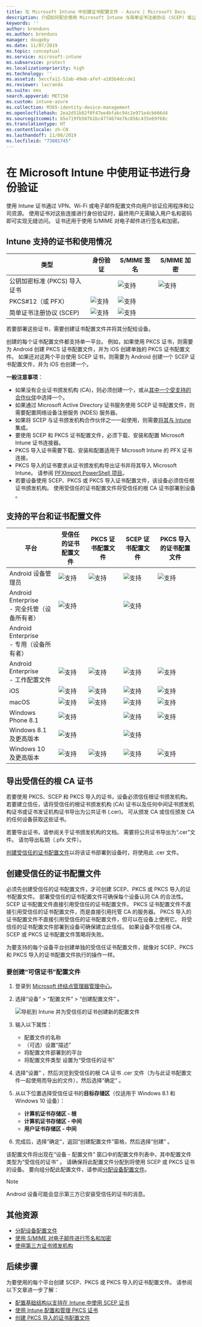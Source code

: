 ```yaml
---
title: 在 Microsoft Intune 中创建证书配置文件 - Azure | Microsoft Docs
description: 介绍如何配合使用 Microsoft Intune 与简单证书注册协议 (SCEP) 或公钥加密标准 (PKCS) 证书和配置文件。
keywords: ''
author: brenduns
ms.author: brenduns
manager: dougeby
ms.date: 11/07/2019
ms.topic: conceptual
ms.service: microsoft-intune
ms.subservice: protect
ms.localizationpriority: high
ms.technology: ''
ms.assetid: 5eccfa11-52ab-49eb-afef-a185b4dccde1
ms.reviewer: lacranda
ms.suite: ems
search.appverid: MET150
ms.custom: intune-azure
ms.collection: M365-identity-device-management
ms.openlocfilehash: 2ea2d51b82f0f47ee4bfabc94c2e971e4cb666d4
ms.sourcegitcommit: b5e719fb507b1bc4774674e76c856c435e69f68c
ms.translationtype: HT
ms.contentlocale: zh-CN
ms.lasthandoff: 11/08/2019
ms.locfileid: "73801745"
---
```

# <a name="use-certificates-for-authentication-in-microsoft-intune"></a>在 Microsoft Intune 中使用证书进行身份验证

使用 Intune 证书通过 VPN、Wi-Fi 或电子邮件配置文件向用户验证应用程序和公司资源。 使用证书对这些连接进行身份验证时，最终用户无需输入用户名和密码即可实现无缝访问。 证书还用于使用 S/MIME 对电子邮件进行签名和加密。

## <a name="intune-supported-certificates-and-usage"></a>Intune 支持的证书和使用情况

| 类型              | 身份验证 | S/MIME 签名 | S/MIME 加密  |
|--|--|--|--|
| 公钥加密标准 (PKCS) 导入证书 |  | ![支持](./media/certificates-configure/green-check.png) | ![支持](./media/certificates-configure/green-check.png)|
| PKCS#12（或 PFX）    | ![支持](./media/certificates-configure/green-check.png) | ![支持](./media/certificates-configure/green-check.png) |  |
| 简单证书注册协议 (SCEP)  | ![支持](./media/certificates-configure/green-check.png) | ![支持](./media/certificates-configure/green-check.png) | |

若要部署这些证书，需要创建证书配置文件并将其分配给设备。  

创建的每个证书配置文件都支持单一平台。 例如，如果使用 PKCS 证书，则需要为 Android 创建 PKCS 证书配置文件，并为 iOS 创建单独的 PKCS 证书配置文件。 如果还对这两个平台使用 SCEP 证书，则需要为 Android 创建一个 SCEP 证书配置文件，并为 iOS 也创建一个。

**一般注意事项**：
- 如果没有企业证书颁发机构 (CA)，则必须创建一个，或从[其中一个受支持的合作伙伴](certificate-authority-add-scep-overview.md#third-party-certification-authority-partners)中选择一个。
- 如果通过 Microsoft Active Directory 证书服务使用 SCEP 证书配置文件，则需要配置网络设备注册服务 (NDES) 服务器。
- 如果将 SCEP 与证书颁发机构合作伙伴之一一起使用，则需要[将其与 Intune](certificate-authority-add-scep-overview.md#set-up-third-party-ca-integration) 集成。
- 要使用 SCEP 和 PKCS 证书配置文件，必须下载、安装和配置 Microsoft Intune 证书连接器。
- PKCS 导入证书需要下载、安装和配置适用于 Microsoft Intune 的 PFX 证书连接。
- PKCS 导入的证书要求从证书颁发机构导出证书并将其导入 Microsoft Intune。 请参阅 [PFXImport PowerShell 项目](https://github.com/Microsoft/Intune-Resource-Access/tree/develop/src/PFXImportPowershell)。
- 若要设备使用 SCEP、PKCS 或 PKCS 导入证书配置文件，该设备必须信任根证书颁发机构。 使用受信任的证书配置文件将受信任的根 CA 证书部署到设备  。

## <a name="supported-platforms-and-certificate-profiles"></a>支持的平台和证书配置文件

| 平台              | 受信任的证书配置文件 | PKCS 证书配置文件 | SCEP 证书配置文件 | PKCS 导入的证书配置文件  |
|--|--|--|--|---|
| Android 设备管理员 | ![支持](./media/certificates-configure/green-check.png) | ![支持](./media/certificates-configure/green-check.png) | ![支持](./media/certificates-configure/green-check.png)|  ![支持](./media/certificates-configure/green-check.png) |
| Android Enterprise <br> - 完全托管（设备所有者）   | ![支持](./media/certificates-configure/green-check.png) |   | ![支持](./media/certificates-configure/green-check.png) |   |
| Android Enterprise <br> - 专用（设备所有者）   |  |   |  |   |
| Android Enterprise <br> - 工作配置文件    | ![支持](./media/certificates-configure/green-check.png) | ![支持](./media/certificates-configure/green-check.png) | ![支持](./media/certificates-configure/green-check.png) | ![支持](./media/certificates-configure/green-check.png) |
| iOS                   | ![支持](./media/certificates-configure/green-check.png) | ![支持](./media/certificates-configure/green-check.png) | ![支持](./media/certificates-configure/green-check.png) | ![支持](./media/certificates-configure/green-check.png) |
| macOS                 | ![支持](./media/certificates-configure/green-check.png) |  ![支持](./media/certificates-configure/green-check.png) |![支持](./media/certificates-configure/green-check.png)|![支持](./media/certificates-configure/green-check.png)|
| Windows Phone 8.1     |![支持](./media/certificates-configure/green-check.png)  |  | ![支持](./media/certificates-configure/green-check.png)| ![支持](./media/certificates-configure/green-check.png) |
| Windows 8.1 及更高版本 |![支持](./media/certificates-configure/green-check.png)  |  |![支持](./media/certificates-configure/green-check.png) |   |
| Windows 10 及更高版本  | ![支持](./media/certificates-configure/green-check.png) | ![支持](./media/certificates-configure/green-check.png) | ![支持](./media/certificates-configure/green-check.png) | ![支持](./media/certificates-configure/green-check.png) |

## <a name="export-the-trusted-root-ca-certificate"></a>导出受信任的根 CA 证书

若要使用 PKCS、SCEP 和 PKCS 导入的证书，设备必须信任根证书颁发机构。 若要建立信任，请将受信任的根证书颁发机构 (CA) 证书以及任何中间证书颁发机构证书或证书发证机构证书导出为公共证书 (.cer)。 可从颁发 CA 或信任颁发 CA 的任何设备获取这些证书。

若要导出证书，请参阅关于证书颁发机构的文档。 需要将公共证书导出为“.cer”文件。  请勿导出私钥（.pfx 文件）。

[创建受信任的证书配置文件](#create-trusted-certificate-profiles)以将该证书部署到设备时，将使用此 .cer 文件。

## <a name="create-trusted-certificate-profiles"></a>创建受信任的证书配置文件

必须先创建受信任的证书配置文件，才可创建 SCEP、PKCS 或 PKCS 导入的证书配置文件。 部署受信任的证书配置文件可确保每个设备认同 CA 的合法性。 SCEP 证书配置文件直接引用受信任的证书配置文件。 PKCS 证书配置文件不直接引用受信任的证书配置文件，而是直接引用托管 CA 的服务器。 PKCS 导入的证书配置文件不直接引用受信任的证书配置文件，但可以在设备上使用它。 将受信任的证书配置文件部署到设备可确保建立此信任。 如果设备不信任根 CA，SCEP 或 PKCS 证书配置文件策略将失败。  

为要支持的每个设备平台创建单独的受信任证书配置文件，就像对 SCEP、PKCS 和 PKCS 导入的证书配置文件执行的操作一样。  


### <a name="to-create-a-trusted-certificate-profile"></a>要创建“可信证书”配置文件  

1. 登录到 [Microsoft 终结点管理器管理中心](https://go.microsoft.com/fwlink/?linkid=2109431)。

2. 选择“设备”   > “配置文件”   > “创建配置文件”  。

   ![导航到 Intune 并为受信任的证书创建新的配置文件](./media/certficates-pfx-configure/certificates-pfx-configure-profile-new.png)

3. 输入以下属性：

   - 配置文件的名称 
   - （可选）设置“描述” 
   - 将配置文件部署到的平台 
   - 将配置文件类型  设置为“受信任的证书” 

4. 选择“设置”  ，然后浏览到受信任的根 CA 证书 .cer 文件（为与此证书配置文件一起使用而导出的文件），然后选择“确定”  。

5. 从以下位置选择受信任证书的**目标存储区**（仅适用于 Windows 8.1 和 Windows 10 设备）：  
   - **计算机证书存储区 - 根**
   - **计算机证书存储区 - 中间**
   - **用户证书存储区 - 中间**

6. 完成后，选择“确定”，返回“创建配置文件”窗格，然后选择“创建”    。

该配置文件将出现在“设备 - 配置文件”  窗口中的配置文件列表中，其中配置文件类型为“受信任的证书”  。  请确保将此配置文件分配到将使用 SCEP 或 PKCS 证书的设备。 要向组分配此配置文件，请参阅[分配设备配置文件](../configuration/device-profile-assign.md)。

> [!NOTE]  
> Android 设备可能会显示第三方已安装受信任的证书的消息。  

## <a name="additional-resources"></a>其他资源

- [分配设备配置文件](../configuration/device-profile-assign.md)  
- [使用 S/MIME 对电子邮件进行签名和加密](certificates-s-mime-encryption-sign.md)  
- [使用第三方证书颁发机构](certificate-authority-add-scep-overview.md)  

## <a name="next-steps"></a>后续步骤

为要使用的每个平台创建 SCEP、PKCS 或 PKCS 导入的证书配置文件。 请参阅以下文章进一步了解：  
- [配置基础结构以支持在 Intune 中使用 SCEP 证书](certificates-scep-configure.md)  
- [使用 Intune 配置和管理 PKCS 证书](certficates-pfx-configure.md)  
- [创建 PKCS 导入的证书配置文件](certificates-imported-pfx-configure.md#create-a-pkcs-imported-certificate-profile)  
